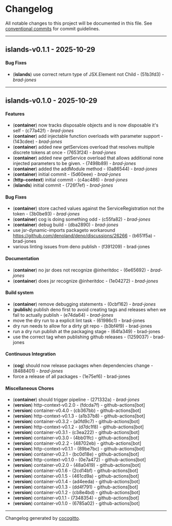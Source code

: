 # Changelog
All notable changes to this project will be documented in this file. See [conventional commits](https://www.conventionalcommits.org/) for commit guidelines.

- - -
## islands-v0.1.1 - 2025-10-29
#### Bug Fixes
- (**islands**) use correct return type of JSX.Element not Child - (51b3fd3) - *brad-jones*

- - -

## islands-v0.1.0 - 2025-10-29
#### Features
- (**container**) now tracks disposable objects and is now disposable it's self - (c77a42f) - *brad-jones*
- (**container**) add injectable function overloads with parameter support - (143cdee) - *brad-jones*
- (**container**) added new getServices overload that resolves multiple discrete tokens at once - (7653f24) - *brad-jones*
- (**container**) added new getService overload that allows additional none injected parameters to be given. - (7498b89) - *brad-jones*
- (**container**) added the addModule method - (0a86544) - *brad-jones*
- (**container**) initial commit - (5d60eee) - *brad-jones*
- (**http-context**) initial commit - (c4ac486) - *brad-jones*
- (**islands**) initial commit - (726f7ef) - *brad-jones*
#### Bug Fixes
- (**container**) store cached values against the ServiceRegistration not the token - (3b0be93) - *brad-jones*
- (**container**) cog is doing something odd - (c55fa82) - *brad-jones*
- (**container**) debug build - (dba2890) - *brad-jones*
- use jsr-dynamic-imports packageto workaround https://github.com/denoland/deno/discussions/26266 - (b651f5a) - brad-jones
- various linting issues from deno publish - (f391209) - brad-jones
#### Documentation
- (**container**) no jsr does not recognize @inheritdoc - (6e65692) - *brad-jones*
- (**container**) does jsr recognize @inheritdoc - (1e04272) - *brad-jones*
#### Build system
- (**container**) remove debugging statements - (0cbf162) - *brad-jones*
- (**publish**) publish deno first to avoid creating tags and releases when we fail to actually publish - (e74da64) - *brad-jones*
- move the dry run to a explicit lint task - (61986c1) - brad-jones
- dry run needs to allow for a dirty git repo - (b3bf4f9) - brad-jones
- run a dry run publish at the packaging stage - (64fa349) - brad-jones
- use the correct tag when publishing github releases - (1259037) - brad-jones
#### Continuous Integration
- (**cog**) should now release packages when dependencies change - (8488401) - *brad-jones*
- force a release of all packages - (1e75ef6) - brad-jones
#### Miscellaneous Chores
- (**container**) should trigger pipeline - (271332a) - *brad-jones*
- (**version**) http-context-v0.2.0 - (fdcda7f) - github-actions[bot]
- (**version**) container-v0.4.0 - (cb367bb) - github-actions[bot]
- (**version**) http-context-v0.1.3 - (a1b37b8) - github-actions[bot]
- (**version**) container-v0.3.2 - (a0fd9c7) - github-actions[bot]
- (**version**) http-context-v0.1.2 - (d7dc1f8) - github-actions[bot]
- (**version**) container-v0.3.1 - (c3ea222) - github-actions[bot]
- (**version**) container-v0.3.0 - (4bb01fc) - github-actions[bot]
- (**version**) container-v0.2.2 - (48702eb) - github-actions[bot]
- (**version**) http-context-v0.1.1 - (89be7bc) - github-actions[bot]
- (**version**) container-v0.2.1 - (bc0d18e) - github-actions[bot]
- (**version**) http-context-v0.1.0 - (0e7a472) - github-actions[bot]
- (**version**) container-v0.2.0 - (48a0419) - github-actions[bot]
- (**version**) container-v0.1.6 - (2cd14bf) - github-actions[bot]
- (**version**) container-v0.1.5 - (461cd9a) - github-actions[bot]
- (**version**) container-v0.1.4 - (ad4eeda) - github-actions[bot]
- (**version**) container-v0.1.3 - (dd4f791) - github-actions[bot]
- (**version**) container-v0.1.2 - (cb8e4bd) - github-actions[bot]
- (**version**) container-v0.1.1 - (7348354) - github-actions[bot]
- (**version**) container-v0.1.0 - (6785a02) - github-actions[bot]

- - -

Changelog generated by [cocogitto](https://github.com/cocogitto/cocogitto).
